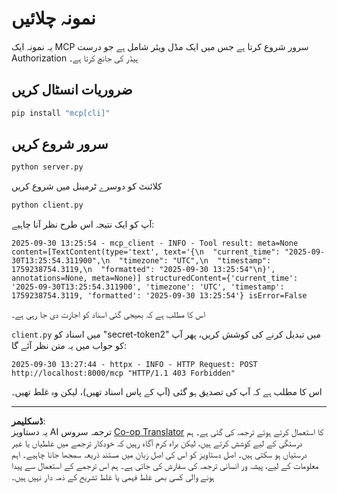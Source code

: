 <!--
CO_OP_TRANSLATOR_METADATA:
{
  "original_hash": "3f68294760a11dd3fdd175bd7f904a92",
  "translation_date": "2025-10-07T01:29:22+00:00",
  "source_file": "03-GettingStarted/11-simple-auth/code/basic/python/README.md",
  "language_code": "ur"
}
-->
# نمونہ چلائیں

یہ نمونہ ایک MCP سرور شروع کرتا ہے جس میں ایک مڈل ویئر شامل ہے جو درست Authorization ہیڈر کی جانچ کرتا ہے۔

## ضروریات انسٹال کریں

```bash
pip install "mcp[cli]" 
```

## سرور شروع کریں

```bash
python server.py
```

کلائنٹ کو دوسرے ٹرمینل میں شروع کریں

```bash
python client.py
```

آپ کو ایک نتیجہ اس طرح نظر آنا چاہیے:

```text
2025-09-30 13:25:54 - mcp_client - INFO - Tool result: meta=None content=[TextContent(type='text', text='{\n  "current_time": "2025-09-30T13:25:54.311900",\n  "timezone": "UTC",\n  "timestamp": 1759238754.3119,\n  "formatted": "2025-09-30 13:25:54"\n}', annotations=None, meta=None)] structuredContent={'current_time': '2025-09-30T13:25:54.311900', 'timezone': 'UTC', 'timestamp': 1759238754.3119, 'formatted': '2025-09-30 13:25:54'} isError=False
```

اس کا مطلب ہے کہ بھیجی گئی اسناد کو اجازت دی جا رہی ہے۔

`client.py` میں اسناد کو "secret-token2" میں تبدیل کرنے کی کوشش کریں، پھر آپ کو جواب میں یہ متن نظر آئے گا:

```text
2025-09-30 13:27:44 - httpx - INFO - HTTP Request: POST http://localhost:8000/mcp "HTTP/1.1 403 Forbidden"
```

اس کا مطلب ہے کہ آپ کی تصدیق ہو گئی (آپ کے پاس اسناد تھیں)، لیکن وہ غلط تھیں۔

---

**ڈسکلیمر**:  
یہ دستاویز AI ترجمہ سروس [Co-op Translator](https://github.com/Azure/co-op-translator) کا استعمال کرتے ہوئے ترجمہ کی گئی ہے۔ ہم درستگی کے لیے کوشش کرتے ہیں، لیکن براہ کرم آگاہ رہیں کہ خودکار ترجمے میں غلطیاں یا غیر درستیاں ہو سکتی ہیں۔ اصل دستاویز کو اس کی اصل زبان میں مستند ذریعہ سمجھا جانا چاہیے۔ اہم معلومات کے لیے، پیشہ ور انسانی ترجمہ کی سفارش کی جاتی ہے۔ ہم اس ترجمے کے استعمال سے پیدا ہونے والی کسی بھی غلط فہمی یا غلط تشریح کے ذمہ دار نہیں ہیں۔